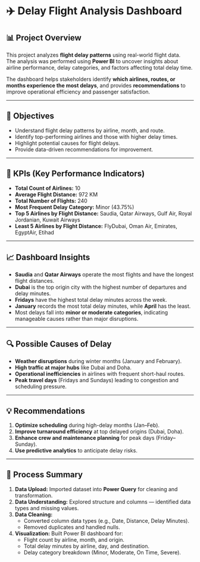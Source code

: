 # ✈️ Delay Flight Analysis Dashboard

## 📊 Project Overview
This project analyzes **flight delay patterns** using real-world flight data.  
The analysis was performed using **Power BI** to uncover insights about airline performance, delay categories, and factors affecting total delay time.

The dashboard helps stakeholders identify **which airlines, routes, or months experience the most delays**, and provides **recommendations** to improve operational efficiency and passenger satisfaction.

---

## 🚀 Objectives
- Understand flight delay patterns by airline, month, and route.  
- Identify top-performing airlines and those with higher delay times.  
- Highlight potential causes for flight delays.  
- Provide data-driven recommendations for improvement.

---

## 🧮 KPIs (Key Performance Indicators)
- **Total Count of Airlines:** 10  
- **Average Flight Distance:** 972 KM  
- **Total Number of Flights:** 240  
- **Most Frequent Delay Category:** Minor (43.75%)  
- **Top 5 Airlines by Flight Distance:** Saudia, Qatar Airways, Gulf Air, Royal Jordanian, Kuwait Airways  
- **Least 5 Airlines by Flight Distance:** FlyDubai, Oman Air, Emirates, EgyptAir, Etihad  

---

## 📈 Dashboard Insights
- **Saudia** and **Qatar Airways** operate the most flights and have the longest flight distances.  
- **Dubai** is the top origin city with the highest number of departures and delay minutes.  
- **Fridays** have the highest total delay minutes across the week.  
- **January** records the most total delay minutes, while **April** has the least.  
- Most delays fall into **minor or moderate categories**, indicating manageable causes rather than major disruptions.

---

## 🔍 Possible Causes of Delay
- **Weather disruptions** during winter months (January and February).  
- **High traffic at major hubs** like Dubai and Doha.  
- **Operational inefficiencies** in airlines with frequent short-haul routes.  
- **Peak travel days** (Fridays and Sundays) leading to congestion and scheduling pressure.

---

## 💡 Recommendations
1. **Optimize scheduling** during high-delay months (Jan–Feb).  
2. **Improve turnaround efficiency** at top delayed origins (Dubai, Doha).  
3. **Enhance crew and maintenance planning** for peak days (Friday–Sunday).  
4. **Use predictive analytics** to anticipate delay risks.  

---

## 🧰 Process Summary
1. **Data Upload:** Imported dataset into **Power Query** for cleaning and transformation.  
2. **Data Understanding:** Explored structure and columns — identified data types and missing values.  
3. **Data Cleaning:**  
   - Converted column data types (e.g., Date, Distance, Delay Minutes).  
   - Removed duplicates and handled nulls.  
4. **Visualization:** Built Power BI dashboard for:  
   - Flight count by airline, month, and origin.  
   - Total delay minutes by airline, day, and destination.  
   - Delay category breakdown (Minor, Moderate, On Time, Severe).  

